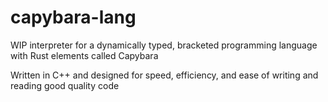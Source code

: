 # capybara-lang

WIP interpreter for a dynamically typed, bracketed programming language with Rust elements called Capybara

Written in C++ and designed for speed, efficiency, and ease of writing and reading good quality code
